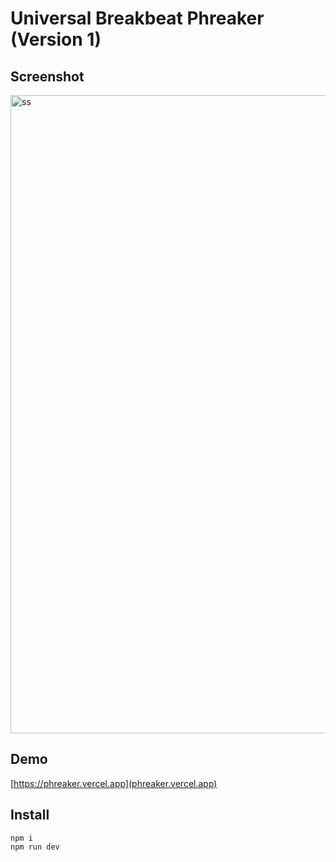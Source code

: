 # Universal Breakbeat Phreaker (Version 1)

## Screenshot

<img width="1021" alt="ss" src="https://user-images.githubusercontent.com/26150152/218859110-f76a5b47-61dd-45d1-8fee-b9603fb08ce0.png">

## Demo

[https://phreaker.vercel.app](phreaker.vercel.app)

## Install

```
npm i
npm run dev
```
